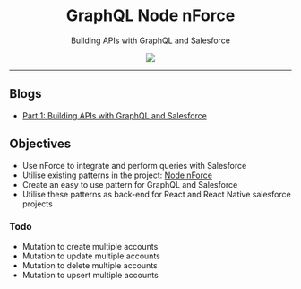 <h1 align="center">
  GraphQL Node nForce
</h1>

<p align="center">Building APIs with GraphQL and Salesforce</p>
<p align="center"><a href="https://travis-ci.com/Gurenax/graphql-node-nforce/"><img src="https://travis-ci.com/Gurenax/graphql-node-nforce.svg?branch=master"/></a>
</p>

---

## Blogs
- [Part 1: Building APIs with GraphQL and Salesforce](https://www.mav3rik.com/blog/salesforce-graphql)

## Objectives
- Use nForce to integrate and perform queries with Salesforce
- Utilise existing patterns in the project: [Node nForce](https://github.com/Gurenax/node-nforce)
- Create an easy to use pattern for GraphQL and Salesforce
- Utilise these patterns as back-end for React and React Native salesforce projects

### Todo
- Mutation to create multiple accounts
- Mutation to update multiple accounts
- Mutation to delete multiple accounts
- Mutation to upsert multiple accounts